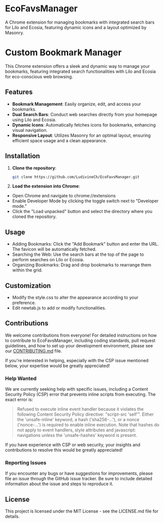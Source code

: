 # EcoFavsManager
A Chrome extension for managing bookmarks with integrated search bars for Lilo and Ecosia, featuring dynamic icons and a layout optimized by Masonry.

# Custom Bookmark Manager

This Chrome extension offers a sleek and dynamic way to manage your bookmarks, featuring integrated search functionalities with Lilo and Ecosia for eco-conscious web browsing.

## Features

- **Bookmark Management**: Easily organize, edit, and access your bookmarks.
- **Dual Search Bars**: Conduct web searches directly from your homepage using Lilo and Ecosia.
- **Dynamic Icons**: Automatically fetches icons for bookmarks, enhancing visual navigation.
- **Responsive Layout**: Utilizes Masonry for an optimal layout, ensuring efficient space usage and a clean appearance.

## Installation

1. **Clone the repository**:
   ```bash
   git clone https://github.com/LudivineCh/EcoFavsManager.git

2. **Load the extension into Chrome**:
- Open Chrome and navigate to chrome://extensions
- Enable Developer Mode by clicking the toggle switch next to "Developer mode."
- Click the "Load unpacked" button and select the directory where you cloned the repository.

## Usage
- Adding Bookmarks: Click the "Add Bookmark" button and enter the URL. The favicon will be automatically fetched.
- Searching the Web: Use the search bars at the top of the page to perform searches on Lilo or Ecosia.
- Organizing Bookmarks: Drag and drop bookmarks to rearrange them within the grid.

## Customization
- Modify the style.css to alter the appearance according to your preference.
- Edit newtab.js to add or modify functionalities.

## Contributions

We welcome contributions from everyone! 
For detailed instructions on how to contribute to EcoFavsManager, including coding standards, pull request guidelines, 
and how to set up your development environment, please see our [CONTRIBUTING.md](CONTRIBUTING.md) file.

If you're interested in helping, especially with the CSP issue mentioned below, your expertise would be greatly appreciated!

### Help Wanted

We are currently seeking help with specific issues, including a Content Security Policy (CSP) error that prevents inline scripts from executing. 
The exact error is:
> Refused to execute inline event handler because it violates the following Content Security Policy directive: "script-src 'self'". Either the 'unsafe-inline' keyword, a hash ('sha256-...'), or a nonce ('nonce-...') is required to enable inline execution. Note that hashes do not apply to event handlers, style attributes and javascript: navigations unless the 'unsafe-hashes' keyword is present.

If you have experience with CSP or web security, your insights and contributions to resolve this would be greatly appreciated!

### Reporting Issues

If you encounter any bugs or have suggestions for improvements, please file an issue through the GitHub issue tracker. 
Be sure to include detailed information about the issue and steps to reproduce it.

## License
This project is licensed under the MIT License - see the LICENSE.md file for details.

